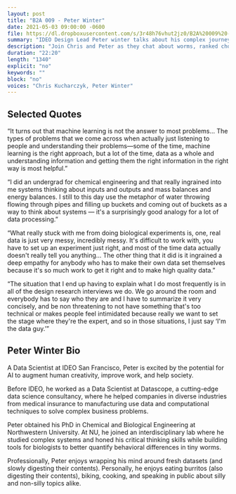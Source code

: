 ```yaml
---
layout: post
title: "B2A 009 - Peter Winter"
date: 2021-05-03 09:00:00 -0600
file: https://dl.dropboxusercontent.com/s/3r48h76vhut2jz0/B2A%20009%20-%20Peter%20Winter.mp3
summary: "IDEO Design Lead Peter winter talks about his complex journey through complex systems."
description: "Join Chris and Peter as they chat about worms, ranked choice algorithms, and the scientific method."
duration: "22:20" 
length: "1340"
explicit: "no" 
keywords: ""
block: "no" 
voices: "Chris Kucharczyk, Peter Winter"
---
```


## Selected Quotes

“It turns out that machine learning is not the answer to most problems… The types of problems that we come across when actually just listening to people and understanding their problems—some of the time, machine learning is the right approach, but a lot of the time, data as a whole and understanding information and getting them the right information in the right way is most helpful.”

“I did an undergrad for chemical engineering and that really ingrained into me systems thinking about inputs and outputs and mass balances and energy balances. I still to this day use the metaphor of water throwing flowing through pipes and filling up buckets and coming out of buckets as a way to think about systems — it's a surprisingly good analogy for a lot of data processing.”

“What really stuck with me from doing biological experiments is, one, real data is just very messy, incredibly messy. It's difficult to work with, you have to set up an experiment just right, and most of the time data actually doesn't really tell you anything... The other thing that it did is it ingrained a deep empathy for anybody who has to make their own data set themselves because it's so much work to get it right and to make high quality data.”

“The situation that I end up having to explain what I do most frequently is in all of the design research interviews we do. We go around the room and everybody has to say who they are and I have to summarize it very concisely, and be non threatening to not have something that's too technical or makes people feel intimidated because really we want to set the stage where they're the expert, and so in those situations, I just say ‘I'm the data guy.’”

## Peter Winter Bio

A Data Scientist at IDEO San Francisco, Peter is excited by the potential for AI to augment human creativity, improve work, and help society.

Before IDEO, he worked as a Data Scientist at Datascope, a cutting-edge data science consultancy, where he helped companies in diverse industries from medical insurance to manufacturing use data and computational techniques to solve complex business problems.

Peter obtained his PhD in Chemical and Biological Engineering at Northwestern University. At NU, he joined an interdisciplinary lab where he studied complex systems and honed his critical thinking skills while building tools for biologists to better quantify behavioral differences in tiny worms.

Professionally, Peter enjoys wrapping his mind around fresh datasets (and slowly digesting their contents). Personally, he enjoys eating burritos (also digesting their contents), biking, cooking, and speaking in public about silly and non-silly topics alike.